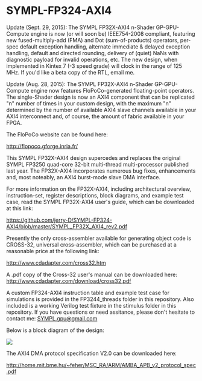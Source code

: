 # SYMPL-FP324-AXI4
Update (Sept. 29, 2015):  The SYMPL FP32X-AXI4 n-Shader GP-GPU-Compute engine is now (or will soon be) IEEE754-2008 compliant, featuring new fused-multiply-add (FMA) and Dot (sum-of-products) operators, per-spec default exception handling, alternate immediate & delayed exception handling, default and directed rounding, delivery of (quiet) NaNs with diagnostic payload for invalid operations, etc.  The new design, when implemented in Kintex 7 (-3 speed grade) will clock in the range of 125 MHz.  If you'd like a beta copy of the RTL, email me.

Update (Aug. 28, 2015):  The SYMPL FP32X-AXI4 n-Shader GP-GPU-Compute engine now features FloPoCo-generated floating-point operators.  The single-Shader design is now an AXI4 component that can be replicated "n" number of times in your custom design, with the maximum "n" determined by the number of available AXI4 slave channels available in your AXI4 interconnect and, of course, the amount of fabric available in your FPGA.  

The FloPoCo website can be found here:

http://flopoco.gforge.inria.fr/

This SYMPL FP32X-AXI4 design supercedes and replaces the original SYMPL FP3250 quad-core 32-bit multi-thread multi-processor published last year.  The FP32X-AXI4 incorporates numerous bug fixes, enhancements and, most noteably, an AXI4 burst-mode slave DMA interface.

For more information on the FP32X-AXI4, including architectural overview, instruction-set, register descriptions, block diagrams, and example test case, read the SYMPL FP32X-AXI4 user's guide, which can be downloaded at this link:

https://github.com/jerry-D/SYMPL-FP324-AXI4/blob/master/SYMPL_FP32X_AXI4_rev2.pdf

Presently the only cross-assembler available for generating object code is CROSS-32, universal cross-assembler, which can be purchased at a reasonable price at the following link:  

http://www.cdadapter.com/cross32.htm

A .pdf copy of the Cross-32 user's manual can be downloaded here:  http://www.cdadapter.com/download/cross32.pdf

A custom FP324-AXI4 instruction table and example test case for simulations is provided in the FP3244_threads folder in this repository.  Also included is a working Verilog test fixture in the stimulus folder in this repository.
If you have questions or need assitance, please don't hesitate to contact me:  SYMPL.gpu@gmail.com

Below is a block diagram of the design:

![](https://github.com/jerry-D/SYMPL-FP324-AXI4/blob/master/FP32X_AXI4_single.jpg)

The AXI4 DMA protocol specification V2.0 can be downloaded here:

http://home.mit.bme.hu/~feher/MSC_RA/ARM/AMBA_APB_v2_protocol_spec.pdf
